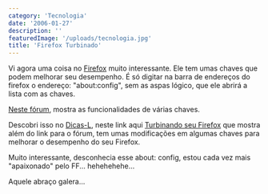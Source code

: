 ```yaml
---
category: 'Tecnologia'
date: '2006-01-27'
description: ''
featuredImage: '/uploads/tecnologia.jpg'
title: 'Firefox Turbinado'
---
```


Vi agora uma coisa no [Firefox](http://www.spreadfirefox.com/?q=affiliates&id=157396&t=196) muito interessante. Ele tem umas chaves que podem melhorar seu desempenho. É só digitar na barra de endereços do firefox o endereço: "about:config", sem as aspas lógico, que ele abrirá a lista com as chaves.

[Neste fórum](http://forums.mozillazine.org/viewtopic.php?t=53650&postdays=0&postorder=asc&postsperpage=15&start=0), mostra as funcionalidades de várias chaves.

Descobri isso no [Dicas-L](http://www.dicas-l.com.br), neste link aqui [Turbinando seu Firefox](http://www.dicas-l.com.br/dicas-l/20041221.php) que mostra além do link para o fórum, tem umas modificações em algumas chaves para melhorar o desempenho do seu Firefox.

Muito interessante, desconhecia esse about: config, estou cada vez mais "apaixonado" pelo FF... hehehehehe...

Aquele abraço galera...
